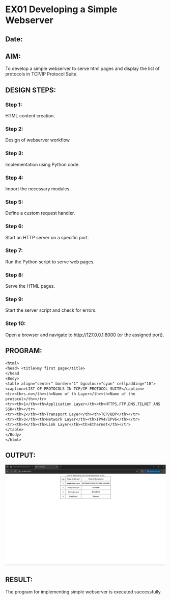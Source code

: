 # EX01 Developing a Simple Webserver
## Date:

## AIM:
To develop a simple webserver to serve html pages and display the list of protocols in TCP/IP Protocol Suite.

## DESIGN STEPS:
### Step 1: 
HTML content creation.

### Step 2:
Design of webserver workflow.

### Step 3:
Implementation using Python code.

### Step 4:
Import the necessary modules.

### Step 5:
Define a custom request handler.

### Step 6:
Start an HTTP server on a specific port.

### Step 7:
Run the Python script to serve web pages.

### Step 8:
Serve the HTML pages.

### Step 9:
Start the server script and check for errors.

### Step 10:
Open a browser and navigate to http://127.0.0.1:8000 (or the assigned port).

## PROGRAM:
```
<html>
<head> <title>my first page</title>
</head
<Body>
<table align="center" border="1" bgcolour="cyan" cellpadding="10">
<caption>LIST OF PROTOCOLS IN TCP/IP PROTOCOL SUITE</caption>
<tr><th>s.no</th><th>Name of th Layer</th><th>Name of the protocol</th></tr>
<tr><th>1</th><th>Application Layer</th><th>HTTPS,FTP,DNS,TELNET ANS SSH</th></tr>
<tr><th>2</th><th>Transport Layer</th><th>TCP/UDP</th></tr>
<tr><th>3</th><th>Network Layer</th><th>IPV4/IPV6</th></tr>
<tr><th>4</th><th>Link Layer</th><th>Ethernet</th></tr>
</table>
</Body>
</html>
```

## OUTPUT:

![alt text](<Screenshot 2025-08-25 140718-1.png>)

## RESULT:
The program for implementing simple webserver is executed successfully.
